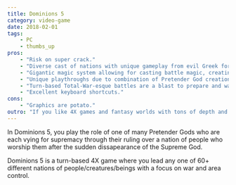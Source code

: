 ```yaml
---
title: Dominions 5
category: video-game
date: 2018-02-01
tags:
    - PC
    - thumbs_up
pros:
    - "Risk on super crack."
    - "Diverse cast of nations with unique gameplay from evil Greek forest creatures to undead remnants of the Roman Empire to Aztec-like lizard men, we can go on."
    - "Gigantic magic system allowing for casting battle magic, creating artifacts/gear for your army and casting ritual spells to affect the strategy layer."
    - "Unique playthroughs due to combination of Pretender God creation, 60+ nations, random map generation."
    - "Turn-based Total-War-esque battles are a blast to prepare and watch."
    - "Excellent keyboard shortcuts."
cons:
    - "Graphics are potato."
outro: "If you like 4X games and fantasy worlds with tons of depth and replayability then you might be interested in Dominions 5."
---
```

In Dominions 5, you play the role of one of many Pretender Gods who are each vying for supremacy through their ruling over a nation of people who worship them after the sudden dissapearance of the Supreme God.

Dominions 5 is a turn-based 4X game where you lead any one of 60+ different nations of people/creatures/beings with a focus on war and area control.
